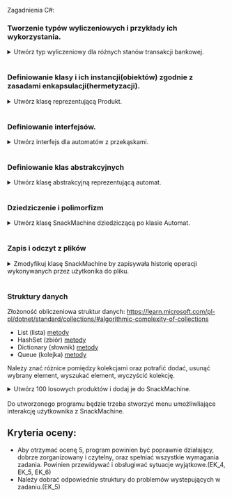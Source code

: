 Zagadnienia C#:

### Tworzenie typów wyliczeniowych i przykłady ich wykorzystania. 

<details>
<summary>
Utwórz typ wyliczeniowy dla różnych stanów transakcji bankowej.
</summary>

Należy potrafić wykorzytsać stworzony typ np. w instrukcjach switch i if wiedząc że pod danymi nazwami kryją się liczby.

</details><br>

### Definiowanie klasy i ich instancji(obiektów) zgodnie z zasadami enkapsulacji(hermetyzacji).

<details>
<summary>
Utwórz klasę reprezentującą Produkt.
</summary>

Każdy produkt ma pewne cechy takie jak nazwa, cena, wielkość itp. które są reprezentowane przez pola klasy. Hermetyzacja polega na ukrywaniu pewnych składowych klasy pól/metod tak aby inne klasy lub użytkownik tworzacy instancję danej klasy mógł użyć jej tylko w poprawny sposób. Np. cena produktu powinna być wartością dodatnią. Zatem pole cena powinno być prywatne i zdefiniowane w ten sposób aby można było do niego przypisać tylko poprawne wartości. 

https://codeeasy.io/lesson/properties

</details><br>

### Definiowanie interfejsów.

<details>
<summary>
Utwórz interfejs dla automatów z przekąskami.
</summary>

Interfejs mówi co dana klasa powinna zrobić, nie w jaki sposób. Interfejs zawiera deklaracje metody bez ich implementacji. W nowszych wersjach Java i C# możliwa jest domyślna implementacja interfejsu wtedy klasa nie musi implementować danej metody.

</details><br>


### Definiowanie klas abstrakcyjnych

<details>
<summary>
Utwórz klasę abstrakcyjną reprezentującą automat.
</summary>

Mając różne automaty: Automat z przekąskami, Automat do gier, Automat z napojami można wyróżnić w nich pewną część wspólną czyli metodę płacenia polegającą na wrzuceniu monety, wybraniu produktu a następnie wydaniu reszty. Zatem definiując wspólny interfejs dla tych automatów implementacja metod za wrzucenie monety, wybranie produktu i wydanie reszty będzie taka sama. Rozwiązaniem tego problemu jest klasa abstrakcyjna która będzie implementować wspólny "moduł" płacenia. 

Nie można tworzyć instancji Klasy(tworzyć obiektów).

</details><br>

### Dziedziczenie i polimorfizm

<details>
<summary>
Utwórz klasę SnackMachine dziedziczącą po klasie Automat. 
</summary>

W Java i C# możliwe jest dziedziczenie po jednej klasie i implementacja wielu interfejsów.

Polimorfizm pozwala na wykorzystanie różnych implementacji metod dla różnych typów obiektów, np. wykorzystanie jednego interfejsu do obsługi różnych typów plików.

</details><br>

### Zapis i odczyt z plików

<details>
<summary>
Zmodyfikuj klasę SnackMachine by zapisywała historię operacji wykonywanych przez użytkonika do pliku.
</summary>

</details><br>

### Struktury danych

Złożoność obliczeniowa struktur danych:
https://learn.microsoft.com/pl-pl/dotnet/standard/collections/#algorithmic-complexity-of-collections

- List (lista) [metody](https://learn.microsoft.com/pl-pl/dotnet/api/system.collections.generic.list-1?view=net-7.0#methods)
- HashSet (zbiór) [metody](https://learn.microsoft.com/pl-pl/dotnet/api/system.collections.generic.hashset-1?view=net-7.0#methods)
- Dictionary (słownik) [metody](https://learn.microsoft.com/pl-pl/dotnet/api/system.collections.generic.dictionary-2?view=net-7.0#methods)
- Queue (kolejka) [metody](https://learn.microsoft.com/pl-pl/dotnet/api/system.collections.generic.queue-1?view=net-7.0#methods)

Należy znać różnice pomiędzy kolekcjami oraz potrafić dodać, usunąć wybrany element, wyszukać element, wyczyścić kolekcję.

<details>
<summary>
Utwórz 100 losowych produktów i dodaj je do SnackMachine.
</summary>

Należy użyć jednej z wymienionych kolekcji do utworzenia zbioru nazw produktów. Jeśli użyjemy struktury HashSet zagwarantuje nam to że nazwy nie będą się powtarzać. Podobnie postąpić w przypadku innych właściwości produktu ceny itp.

Następnie tworzyć obiekty i losowo przydzielać wartości nazwy, ceny itp.

Utworozny obiekt dodać do SnackMachine

</details>


<br>
Do utworzonego programu będzie trzeba stworzyć menu umożliwliające interakcję użytkownika z SnackMachine.

## Kryteria oceny:
- Aby otrzymać ocenę 5, program powinien być poprawnie działający, dobrze zorganizowany i czytelny, oraz spełniać wszystkie wymagania zadania. Powinien przewidywać i obsługiwać sytuacje wyjątkowe.(EK_4, EK_5, EK_6)
- Należy dobrać odpowiednie struktury do problemów wystepujących w zadaniu.(EK_5)
<!-- ### EK_4
Potrafi  precyzyjnie  specyfikować  problemy  informatyczne  i formułować ich rozwiązania w języku C#, wykorzystując poznane techniki programowania zorientowanego obiektowo.

### EK_5
Potrafi  stosować  podstawowe  konstrukcje programistyczne   i struktury danych występujące w języku C#. Rozumie ich zalety i wady oraz potrafi odpowiednio je dobrać uwzględniając złożoność, efektywność i jakość utworzonego rozwiązania.
### EK_6
Umie tworzyć proste aplikacje w języku C#. -->